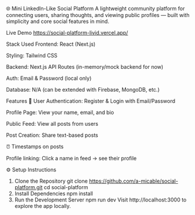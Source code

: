 🌐 Mini LinkedIn-Like Social Platform
A lightweight community platform for connecting users, sharing thoughts, and viewing public profiles — built with simplicity and core social features in mind.

 Live Demo
https://social-platform-livid.vercel.app/

 Stack Used
Frontend: React (Next.js)

Styling: Tailwind CSS

Backend: Next.js API Routes (in-memory/mock backend for now)

Auth: Email & Password (local only)

Database: N/A (can be extended with Firebase, MongoDB, etc.)

 Features
📝 User Authentication: Register & Login with Email/Password

Profile Page: View your name, email, and bio

Public Feed: View all posts from users

Post Creation: Share text-based posts

⏰ Timestamps on posts

Profile linking: Click a name in feed → see their profile

⚙️ Setup Instructions
1. Clone the Repository
git clone https://github.com/a-micable/social-platform.git
cd social-platform
2. Install Dependencies
npm install
3. Run the Development Server
npm run dev
Visit http://localhost:3000 to explore the app locally.
